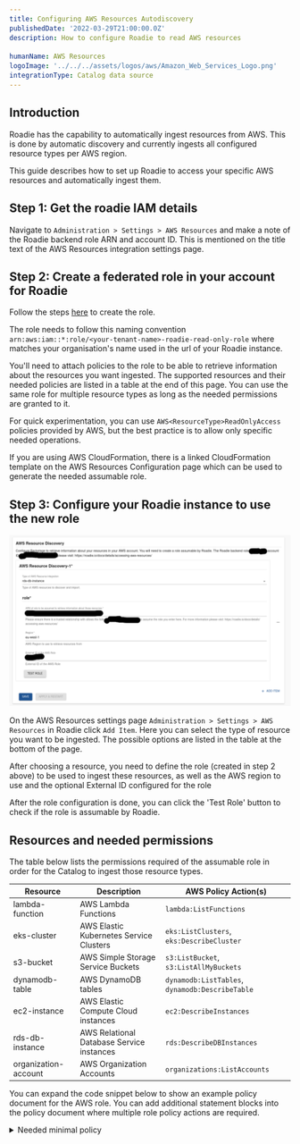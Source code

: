 ```yaml
---
title: Configuring AWS Resources Autodiscovery
publishedDate: '2022-03-29T21:00:00.0Z'
description: How to configure Roadie to read AWS resources

humanName: AWS Resources
logoImage: '../../../assets/logos/aws/Amazon_Web_Services_Logo.png'
integrationType: Catalog data source
---
```


## Introduction

Roadie has the capability to automatically ingest resources from AWS. This is done by automatic discovery and currently ingests all configured resource types per AWS region.

This guide describes how to set up Roadie to access your specific AWS resources and automatically ingest them.


##  Step 1: Get the roadie IAM details

Navigate to `Administration > Settings > AWS Resources` and make a note of the Roadie backend role ARN and account ID. This is mentioned on the title text of the AWS Resources integration settings page.

##  Step 2: Create a federated role in your account for Roadie

Follow the steps [here](/docs/details/accessing-aws-resources) to create the role. 

The role needs to follow this naming convention `arn:aws:iam::*:role/<your-tenant-name>-roadie-read-only-role` where <your-tenant-name> matches your organisation's name used in the url of your Roadie instance.

You'll need to attach policies to the role to be able to retrieve information about the resources you want ingested. The supported resources and their needed policies are listed in a table at the end of this page. You can use the same role for multiple resource types as long as the needed permissions are granted to it.

For quick experimentation, you can use `AWS<ResourceType>ReadOnlyAccess` policies provided by AWS, but the best practice is to allow only specific needed operations.

If you are using AWS CloudFormation, there is a linked CloudFormation template on the AWS Resources Configuration page which can be used to generate the needed assumable role.


##  Step 3: Configure your Roadie instance to use the new role

![AWS Resources config](aws-resources-config.png)

On the AWS Resources settings page `Administration > Settings > AWS Resources` in Roadie click `Add Item`. 
Here you can select the type of resource you want to be ingested. The possible options are listed in the table at the bottom of the page.

After choosing a resource, you need to define the role (created in step 2 above) to be used to ingest these resources, as well as the AWS region to use and the optional External ID configured for the role 

After the role configuration is done, you can click the 'Test Role' button to check if the role is assumable by Roadie.


## Resources and needed permissions

The table below lists the permissions required of the assumable role in order for the Catalog to ingest those resource types.

| Resource             | Description                               | AWS Policy Action(s)                            |
|----------------------|-------------------------------------------|-------------------------------------------------|
| lambda-function      | AWS Lambda Functions                      | `lambda:ListFunctions`                          |
| eks-cluster          | AWS Elastic Kubernetes Service Clusters   | `eks:ListClusters`, `eks:DescribeCluster`       |
| s3-bucket            | AWS Simple Storage Service Buckets        | `s3:ListBucket`, `s3:ListAllMyBuckets`          |
| dynamodb-table       | AWS DynamoDB tables                       | `dynamodb:ListTables`, `dynamodb:DescribeTable` |
| ec2-instance         | AWS Elastic Compute Cloud instances       | `ec2:DescribeInstances`                         |
| rds-db-instance      | AWS Relational Database Service instances | `rds:DescribeDBInstances`                       |
| organization-account | AWS Organization Accounts                 | `organizations:ListAccounts`                    |


You can expand the code snippet below to show an example policy document for the AWS role. You can add additional statement blocks into the policy document where multiple role policy actions are required.

<details>

<summary>Needed minimal policy</summary>

```json
{
  "Version": "2012-10-17",
  "Statement": [
    {
      "Sid": "RoadieAllowPolicy",
      "Effect": "Allow",
      "Action": [
        "lambda:ListFunctions"
      ],
      "Resource": "*"
    }
  ]
}
```
</details>
